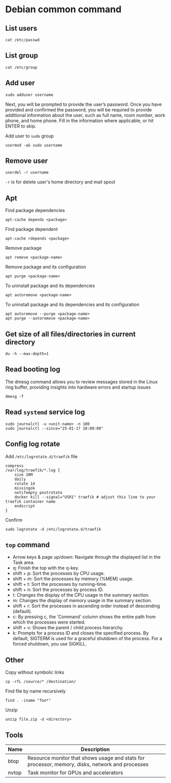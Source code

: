 # Debian common command

## List users
```
cat /etc/passwd
```
## List group
```
cat /etc/group
```
## Add user
```
sudo adduser username
```
Next, you will be prompted to provide the user’s password. Once you have provided and confirmed the password, you will be required to provide additional information about the user, such as full name, room number, work phone, and home phone. Fill in the information where applicable, or hit ENTER to skip.

Add user to `sudo` group
```
usermod -aG sudo username
```
## Remove user
```
userdel -r username
```

`-r` is for delete user's home directory and mail spool

## Apt

Find package dependencies
```
apt-cache depends <package>
```

Find package dependent
```
apt-cache rdepends <package>
```

Remove package
```
apt remove <package-name>
```

Remove package and its configuration
```
apt purge <package-name>
```

To uninstall package and its dependencies
```
apt autoremove <package-name>
```

To uninstall package and its dependencies and its configuration
```
apt autoremove --purge <package-name>
apt purge --autoremove <package-name>
```
## Get size of all files/directories in current directory
```
du -h --max-depth=1
```
## Read booting log
The dmesg command allows you to review messages stored in the Linux ring buffer, providing insights into hardware errors and startup issues
```
dmesg -T
```
## Read `systemd` service log
```
sudo journalctl -u <unit-name> -n 100
sudo journalctl --since="25-01-17 10:00:00"
```
## Config log rotate
Add `/etc/logrotate.d/traefik` file
```
compress
/var/log/traefik/*.log {
	size 20M
	daily
	rotate 14
	missingok
	notifempty postrotate
	docker kill --signal="USR1" traefik # adjust this line to your traefik container name
	endscript
}
```

Confirm
```
sudo logrotate -d /etc/logrotate.d/traefik
```
## `top` command

- Arrow keys & page up/down: Navigate through the displayed list in the Task area.
- q: Finish the top with the q-key.
- shift + p: Sort the processes by CPU usage.
- shift + m: Sort the processes by memory (%MEM) usage.
- shift + t: Sort the processes by running-time.
- shift + n: Sort the processes by process ID.
- t: Changes the display of the CPU usage in the summary section.
- m: Changes the display of memory usage in the summary section.
- shift + r: Sort the processes in ascending order instead of descending (default).
- c: By pressing c, the 'Command' column shows the entire path from which the processes were started.
- shift + v: Shows the parent / child process hierarchy.
- k: Prompts for a process ID and closes the specified process. By default, SIGTERM is used for a graceful shutdown of the process. For a forced shutdown, you use SIGKILL.
## Other
Copy without symbolic links
```
cp -rfL /source/* /destination/
```

Find file by name recursively
```
find . -iname "foo*"
```

Unzip
```
unzip file.zip -d <directory>
```
## Tools
| Name  | Description                                                                                     |
| ----- | ----------------------------------------------------------------------------------------------- |
| btop  | Resource monitor that shows usage and stats for processor, memory, disks, network and processes |
| nvtop | Task monitor for GPUs and accelerators                                                          |